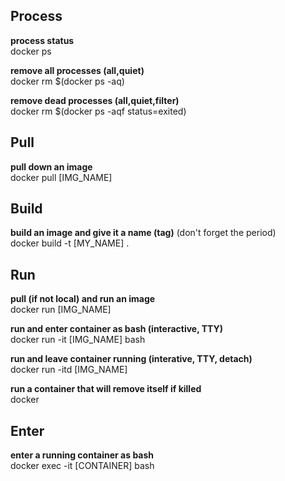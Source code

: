 ## Process
**process status** <br>
docker ps

**remove all processes (all,quiet)** <br>
docker rm $(docker ps -aq)

**remove dead processes (all,quiet,filter)** <br>
docker rm $(docker ps -aqf status=exited)

## Pull
**pull down an image** <br>
docker pull [IMG_NAME]

## Build
**build an image and give it a name (tag)** (don't forget the period) <br>
docker build -t [MY_NAME] .

## Run
**pull (if not local) and run an image** <br>
docker run [IMG_NAME]

**run and enter container as bash (interactive, TTY)** <br>
docker run -it [IMG_NAME] bash

**run and leave container running (interative, TTY, detach)** <br>
docker run -itd [IMG_NAME]

**run a container that will remove itself if killed** <br>
docker

## Enter
**enter a running container as bash** <br>
docker exec -it [CONTAINER] bash
